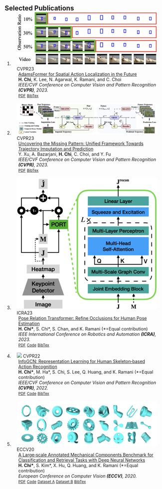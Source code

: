 <h2 id="publications" style="margin: 2px 0px -15px;">Selected Publications</h2>

<div class="publications">
<ol class="bibliography">

<li>
<div class="pub-row">

  <div class="col-sm-3 abbr" style="position: relative;padding-right: 15px;padding-left: 15px;">
    <img src="assets/img/cvpr23_1.png" class="teaser img-fluid z-depth-1">
    <abbr class="badge">CVPR23</abbr>
  </div>

  <div class="col-sm-9" style="position: relative;padding-right: 15px;padding-left: 20px;">
    <div class="title"><a href="https://openaccess.thecvf.com/content/CVPR2023/papers/Chi_AdamsFormer_for_Spatial_Action_Localization_in_the_Future_CVPR_2023_paper.pdf">AdamsFormer for Spatial Action Localization in the Future</a></div>
    <div class="author"><strong>H. Chi</strong>, K. Lee, N. Agarwal, K. Ramani, and C. Choi</div>
    <div class="periodical"><em>IEEE/CVF Conference on Computer Vision and Pattern Recognition <strong>(CVPR)</strong>, 2023.</em></div>
    <div class="links">
      <a href="https://openaccess.thecvf.com/content/CVPR2023/papers/Chi_AdamsFormer_for_Spatial_Action_Localization_in_the_Future_CVPR_2023_paper.pdf" class="btn btn-sm z-depth-0" role="button" target="_blank" style="font-size:12px;">PDF</a>
      <a href="https://scholar.googleusercontent.com/scholar.bib?q=info:Ph_oBtK9_2YJ:scholar.google.com/&output=citation&scisdr=Cm2L344SEJqC5e1kb90:AGlGAw8AAAAAZHNid91RujRj_mHLQuwCTPUvOcI&scisig=AGlGAw8AAAAAZHNid_dGmo5NbRmfHRHnUVdwxF0&scisf=4&ct=citation&cd=-1&hl=en" class="btn btn-sm z-depth-0" role="button" target="_blank" style="font-size:12px;">BibTex</a>
      <!--<strong><i style="color:#e74d3c">Oral Presentation</i></strong>-->
    </div>
  </div>
</div>
</li>

<br>

<li>
<div class="pub-row">

  <div class="col-sm-3 abbr" style="position: relative;padding-right: 15px;padding-left: 15px;">
    <img src="assets/img/cvpr23_2.png" class="teaser img-fluid z-depth-1">
    <abbr class="badge">CVPR23</abbr>
  </div>

  <div class="col-sm-9" style="position: relative;padding-right: 15px;padding-left: 20px;">
    <div class="title"><a href="https://openaccess.thecvf.com/content/CVPR2023/papers/Xu_Uncovering_the_Missing_Pattern_Unified_Framework_Towards_Trajectory_Imputation_and_CVPR_2023_paper.pdf">Uncovering the Missing Pattern: Unified Framework Towards Trajectory Imputation and Prediction</a></div>
    <div class="author">Y. Xu, A. Bazarjani, <strong>H. Chi</strong>, C. Choi, and Y. Fu</div>
    <div class="periodical"><em>IEEE/CVF Conference on Computer Vision and Pattern Recognition <strong>(CVPR)</strong>, 2023.</em></div>
    <div class="links">
      <a href="https://openaccess.thecvf.com/content/CVPR2023/papers/Xu_Uncovering_the_Missing_Pattern_Unified_Framework_Towards_Trajectory_Imputation_and_CVPR_2023_paper.pdf" class="btn btn-sm z-depth-0" role="button" target="_blank" style="font-size:12px;">PDF</a>
      <a href="https://scholar.googleusercontent.com/scholar.bib?q=info:RWfRc4zuy0EJ:scholar.google.com/&output=citation&scisdr=Cm2L344SEJqC5e1kyLE:AGlGAw8AAAAAZHNi0LEhiwvG5hF3LrR0wEkEI3M&scisig=AGlGAw8AAAAAZHNi0E_JJR3TaJeeuDWfnGSGMyE&scisf=4&ct=citation&cd=-1&hl=en" class="btn btn-sm z-depth-0" role="button" target="_blank" style="font-size:12px;">BibTex</a>
    </div>
  </div>
</div>
</li>

<br>

<li>
<div class="pub-row">

  <div class="col-sm-3 abbr" style="position: relative;padding-right: 15px;padding-left: 15px;">
    <img src="assets/img/icra23.png" class="teaser img-fluid z-depth-1">
    <abbr class="badge">ICRA23</abbr>
  </div>

  <div class="col-sm-9" style="position: relative;padding-right: 15px;padding-left: 20px;">
    <div class="title"><a href="">Pose Relation Transformer: Refine Occlusions for Human Pose Estimation</a></div>
    <div class="author"><strong>H. Chi*</strong>, S. Chi*, S. Chan, and K. Ramani (*=Equal contribution)</div>
    <div class="periodical"><em>IEEE International Conference on Robotics and Automation <strong>(ICRA)</strong>, 2023.</em></div>
    <div class="links">
      <a href="" class="btn btn-sm z-depth-0" role="button" target="_blank" style="font-size:12px;">PDF</a>
      <a href="https://github.com/stnoah1/port" class="btn btn-sm z-depth-0" role="button" target="_blank" style="font-size:12px;">Code</a>
      <a href="" class="btn btn-sm z-depth-0" role="button" target="_blank" style="font-size:12px;">BibTex</a>
    </div>
  </div>
</div>
</li>

<br>


<li>
<div class="pub-row">

  <div class="col-sm-3 abbr" style="position: relative;padding-right: 15px;padding-left: 15px;">
    <img src="assets/img/cvpr22.png" class="teaser img-fluid z-depth-1">
    <abbr class="badge">CVPR22</abbr>
  </div>

  <div class="col-sm-9" style="position: relative;padding-right: 15px;padding-left: 20px;">
    <div class="title"><a href="https://openaccess.thecvf.com/content/CVPR2022/papers/Chi_InfoGCN_Representation_Learning_for_Human_Skeleton-Based_Action_Recognition_CVPR_2022_paper.pdf">InfoGCN: Representation Learning for Human Skeleton‐based Action Recognition</a></div>
    <div class="author"><strong>H. Chi*</strong>, M. Ha*, S. Chi, S. Lee, Q. Huang, and K. Ramani (*=Equal contribution)</div>
    <div class="periodical"><em>IEEE/CVF Conference on Computer Vision and Pattern Recognition <strong>(CVPR)</strong>, 2022.</em></div>
    <div class="links">
      <a href="https://openaccess.thecvf.com/content/CVPR2022/papers/Chi_InfoGCN_Representation_Learning_for_Human_Skeleton-Based_Action_Recognition_CVPR_2022_paper.pdf" class="btn btn-sm z-depth-0" role="button" target="_blank" style="font-size:12px;">PDF</a>
      <a href="https://github.com/stnoah1/infogcn" class="btn btn-sm z-depth-0" role="button" target="_blank" style="font-size:12px;">Code</a>
      <a href="https://scholar.googleusercontent.com/scholar.bib?q=info:W1XfceuOPGMJ:scholar.google.com/&output=citation&scisdr=Cm1heoCjEJqC5feFp5E:AGlGAw8AAAAAZGmDv5GZuawFuSoktOS4-JtGU8s&scisig=AGlGAw8AAAAAZGmDv3KtkbamwlDJp8Xt6-nbzSc&scisf=4&ct=citation&cd=-1&hl=en" class="btn btn-sm z-depth-0" role="button" target="_blank" style="font-size:12px;">BibTex</a>
    </div>
  </div>
</div>
</li>

<br>

<li>
<div class="pub-row">

  <div class="col-sm-3 abbr" style="position: relative;padding-right: 15px;padding-left: 15px;">
    <img src="assets/img/eccv20.png" class="teaser img-fluid z-depth-1">
    <abbr class="badge">ECCV20</abbr>
  </div>

  <div class="col-sm-9" style="position: relative;padding-right: 15px;padding-left: 20px;">
    <div class="title"><a href="https://www.ecva.net/papers/eccv_2020/papers_ECCV/papers/123630171.pdf">A Large‐scale Annotated Mechanical Components Benchmark for Classification and Retrieval Tasks with Deep Neural Networks</a></div>
    <div class="author"><strong>H. Chi*</strong>, S. Kim*, X. Hu, Q. Huang, and K. Ramani (*=Equal contribution)</div>
    <div class="periodical"><em>European Conference on Computer Vision <strong>(ECCV)</strong>, 2020.</em></div>
    <div class="links">
      <a href="https://www.ecva.net/papers/eccv_2020/papers_ECCV/papers/123630171.pdf" class="btn btn-sm z-depth-0" role="button" target="_blank" style="font-size:12px;">PDF</a>
      <a href="https://github.com/stnoah1/mcb" class="btn btn-sm z-depth-0" role="button" target="_blank" style="font-size:12px;">Code</a>
      <a href="https://app.box.com/s/lwvmxbu8v75g5hd1ulaloszte0l1t1n9" class="btn btn-sm z-depth-0" role="button" target="_blank" style="font-size:12px;">Dataset A</a>
      <a href="https://app.box.com/s/pve9x614z10od4glr5tatgqyuya4b52v" class="btn btn-sm z-depth-0" role="button" target="_blank" style="font-size:12px;">Dataset B</a>
      <a href="https://scholar.googleusercontent.com/scholar.bib?q=info:65DLsH-x848J:scholar.google.com/&output=citation&scisdr=Cm1heoCjEJqC5feCLUA:AGlGAw8AAAAAZGmENUBCKdzfFQnc4MYtHS3s8K0&scisig=AGlGAw8AAAAAZGmENXsqXRaGqIa844gaw9rCmeM&scisf=4&ct=citation&cd=-1&hl=en&scfhb=1" class="btn btn-sm z-depth-0" role="button" target="_blank" style="font-size:12px;">BibTex</a>
    </div>
  </div>
</div>
</li>

<br>


</ol>
</div>
